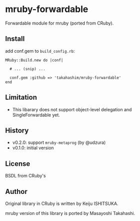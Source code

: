 # mruby-forwardable

Forwardable module for mruby (ported from CRuby).

## Install
add conf.gem to `build_config.rb`:

    MRuby::Build.new do |conf|
    
      # ... (snip) ...
    
      conf.gem :github => 'takahashim/mruby-forwardable'
    end

## Limitation

* This libarary does not support object-level delegation and SingleForwardable yet.

## History

* v0.2.0: support `mruby-metaprog` (by @udzura)
* v0.1.0: initial version

## License

BSDL from CRuby's

## Author

Original library in CRuby is written by Keiju ISHITSUKA.

mruby version of this library is ported by Masayoshi Takahashi.
